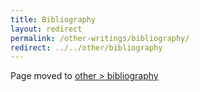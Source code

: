 ```yaml
---
title: Bibliography
layout: redirect
permalink: /other-writings/bibliography/
redirect: ../../other/bibliography
---
```


Page moved to [other > bibliography](/other/bibliography)
